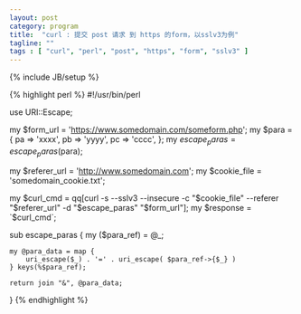 ```yaml
---
layout: post
category: program
title:  "curl : 提交 post 请求 到 https 的form，以sslv3为例"
tagline: ""
tags : [ "curl", "perl", "post", "https", "form", "sslv3" ] 
---
```

{% include JB/setup %}

{% highlight perl %}
#!/usr/bin/perl
 
use URI::Escape;
 
my $form_url = 'https://www.somedomain.com/someform.php';
my $para = {
    pa => 'xxxx',
    pb => 'yyyy',
    pc => 'cccc',
};
my $escape_paras = escape_paras($para);
 
my $referer_url = 'http://www.somedomain.com';
my $cookie_file = 'somedomain_cookie.txt';
 
my $curl_cmd =
qq[curl -s --sslv3 --insecure -c "$cookie_file" --referer "$referer_url" -d "$escape_paras" "$form_url"];
my $response = `$curl_cmd`;
 
sub escape_paras {
    my ($para_ref) = @_;
 
    my @para_data = map {
        uri_escape($_) . '=' . uri_escape( $para_ref->{$_} )
    } keys(%$para_ref);
 
    return join "&", @para_data;
}
{% endhighlight %}
